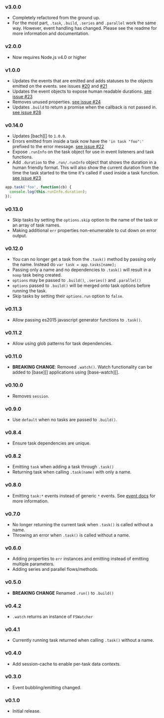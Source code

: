### v3.0.0

- Completely refactored from the ground up. 
- For the most part, `.task`, `.build`, `.series` and `.parallel` work the same way. However, event handling has changed. Please see the readme for more information and documentation.

### v2.0.0

- Now requires Node.js v4.0 or higher

### v1.0.0

- Updates the events that are emitted and adds statuses to the objects emitted on the events. see issues [#20](../../issues/20) and [#21](../../issues/21)
- Updates the event objects to expose human readable durations. [see issue #23](../../issues/23)
- Removes unused properties. [see issue #24](../../issues/24)
- Updates `.build` to return a promise when the callback is not passed in. [see issue #28](../../issues/28)

### v0.14.0

- Updates [bach][] to `1.0.0`.
- Errors emitted from inside a task now have the `'in task "foo":'` prefixed to the error message. [see issue #22](../../issues/22)
- Expose `.runInfo` on the task object for use in event listeners and task functions.
- Add `.duration` to the `.run/.runInfo` object that shows the duration in a human friendly format. This will also show the current duration from the time the task started to the time it's called if used inside a task function. [see issue #23](../../issues/23)

```js
app.task('foo', function(cb) {
  console.log(this.runInfo.duration);
});
```

### v0.13.0

- Skip tasks by setting the `options.skip` option to the name of the task or an array of task names.
- Making additional `err` properties non-enumerable to cut down on error output.

### v0.12.0

- You can no longer get a task from the `.task()` method by passing only the name. Instead do `var task = app.tasks[name];`
- Passing only a name and no dependencies to `.task()` will result in a `noop` task being created.
- `options` may be passed to `.build()`, `.series()` and `.parallel()`
- `options` passed to `.build()` will be merged onto task options before running the task.
- Skip tasks by setting their `options.run` option to `false`.

### v0.11.3

- Allow passing es2015 javascript generator functions to `.task()`.

### v0.11.2

- Allow using glob patterns for task dependencies.

### v0.11.0

- **BREAKING CHANGE**: Removed `.watch()`. Watch functionality can be added to [base][] applications using [base-watch][].

### v0.10.0

- Removes `session`.

### v0.9.0

- Use `default` when no tasks are passed to `.build()`.

### v0.8.4

- Ensure task dependencies are unique.

### v0.8.2

- Emitting `task` when adding a task through `.task()`
- Returning task when calling `.task(name)` with only a name.

### v0.8.0

- Emitting `task:*` events instead of generic `*` events. See [event docs](#events) for more information.

### v0.7.0

- No longer returning the current task when `.task()` is called without a name.
- Throwing an error when `.task()` is called without a name.

### v0.6.0

- Adding properties to `err` instances and emitting instead of emitting multiple parameters.
- Adding series and parallel flows/methods.

### v0.5.0

- **BREAKING CHANGE** Renamed `.run()` to `.build()`

### v0.4.2

- `.watch` returns an instance of `FSWatcher`

### v0.4.1

- Currently running task returned when calling `.task()` without a name.

### v0.4.0

- Add session-cache to enable per-task data contexts.

### v0.3.0

- Event bubbling/emitting changed.

### v0.1.0

- Initial release.
